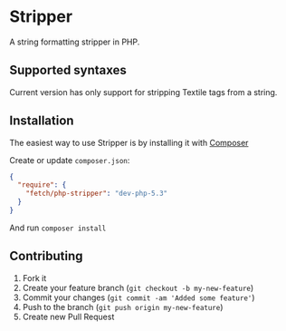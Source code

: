 Stripper
============

A string formatting stripper in PHP.

## Supported syntaxes

Current version has only support for stripping Textile tags from a string.


## Installation

The easiest way to use Stripper is by installing it with [Composer](https://getcomposer.org/)

Create or update `composer.json`:
```json
{
  "require": {
    "fetch/php-stripper": "dev-php-5.3"
  }
}
```

And run `composer install`

## Contributing

1. Fork it
2. Create your feature branch (`git checkout -b my-new-feature`)
3. Commit your changes (`git commit -am 'Added some feature'`)
4. Push to the branch (`git push origin my-new-feature`)
5. Create new Pull Request

